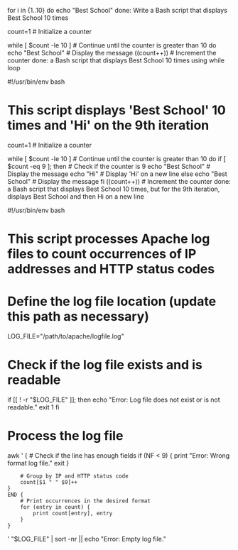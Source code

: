 for i in {1..10}
do
    echo "Best School"
done: Write a Bash script that displays Best School 10 times

count=1  # Initialize a counter

while [ $count -le 10 ]  # Continue until the counter is greater than 10
do
    echo "Best School"  # Display the message
    ((count++))  # Increment the counter
done: a Bash script that displays Best School 10 times using while loop

#!/usr/bin/env bash
# This script displays 'Best School' 10 times and 'Hi' on the 9th iteration

count=1  # Initialize a counter

while [ $count -le 10 ]  # Continue until the counter is greater than 10
do
    if [ $count -eq 9 ]; then  # Check if the counter is 9
        echo "Best School"  # Display the message
        echo "Hi"  # Display 'Hi' on a new line
    else
        echo "Best School"  # Display the message
    fi
    ((count++))  # Increment the counter
done: a Bash script that displays Best School 10 times, but for the 9th iteration, displays Best School and then Hi on a new line


#!/usr/bin/env bash

# This script processes Apache log files to count occurrences of IP addresses and HTTP status codes

# Define the log file location (update this path as necessary)
LOG_FILE="/path/to/apache/logfile.log"

# Check if the log file exists and is readable
if [[ ! -r "$LOG_FILE" ]]; then
    echo "Error: Log file does not exist or is not readable."
    exit 1
fi

# Process the log file
awk '
    {
        # Check if the line has enough fields
        if (NF < 9) {
            print "Error: Wrong format log file."
            exit
        }
        
        # Group by IP and HTTP status code
        count[$1 " " $9]++
    } 
    END {
        # Print occurrences in the desired format
        for (entry in count) {
            print count[entry], entry
        }
    }
' "$LOG_FILE" | sort -nr || echo "Error: Empty log file."

